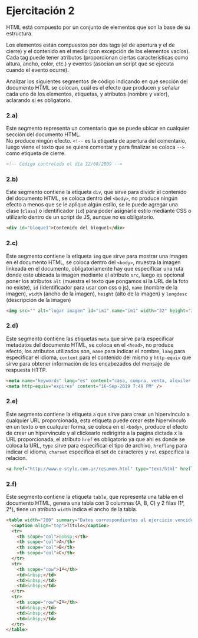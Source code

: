 # Ejercitación 2

HTML está compuesto por un conjunto de elementos que son la base de su estructura.

Los elementos están compuestos por dos tags (el de apertura y el de cierre) y el contenido en el medio (con excepción de los elementos vacíos).  
Cada tag puede tener atributos (proporcionan ciertas características como altura, ancho, color, etc.) y eventos (asocian un script que se ejecuta cuando el evento ocurre).

Analizar los siguientes segmentos de código indicando en qué sección del documento HTML se colocan, cuál es el efecto que producen y señalar cada uno de los elementos, etiquetas, y atributos (nombre y valor), aclarando si es obligatorio.


### 2.a)

Este segmento representa un comentario que se puede ubicar en cualquier sección del documento HTML.  
No produce ningún efecto. `<!--` es la etiqueta de apertura del comentario, luego viene el texto que se quiere comentar y para finalizar se coloca `-->` como etiqueta de cierre.

```html
<!-- Código controlado el día 12/08/2009 -->
```

### 2.b)

Este segmento contiene la etiqueta `div`, que sirve para dividir el contenido del documento HTML, se coloca dentro del `<body>`, no produce ningún efecto a menos que se le aplique algún estilo, se le puede agregar una clase (`class`) o identificador (`id`) para poder asignarle estilo mediante CSS o utilizarlo dentro de un script de JS, aunque no es obligatorio.

```html
<div id="bloque1">Contenido del bloque1</div>
```

### 2.c)  

Este segmento contiene la etiqueta `img` que sirve para mostrar una imagen en el documento HTML, se coloca dentro del `<body>`, muestra la imagen linkeada en el documento, obligatoriamente hay que especificar una ruta donde este ubicada la imagen mediante el atributo `src`, luego es opcional poner los atributos `alt` (muestra el texto que pongamos si la URL de la foto no existe), `id` (identificador para usar con css o js), `name` (nombre de la imagen), `width` (ancho de la imagen), `height` (alto de la imagen) y `longdesc` (descripción de la imagen)

```html
<img src="" alt="lugar imagen" id="im1" name="im1" width="32" height="32" longdesc="detalles.htm" />
```

### 2.d) 

Este segmento contiene las etiquetas `meta` que sirve para especificar metadatos del documento HTML, se coloca en el `<head>`, no produce efecto, los atributos utilizados son, `name` para indicar el nombre, `lang` para especificar el idioma, `content` para el contenido del mismo y `http-equiv` que sirve para obtener información de los encabezados del mensaje de respuesta HTTP.

```html
<meta name="keywords" lang="es" content="casa, compra, venta, alquiler " />
<meta http-equiv="expires" content="16-Sep-2019 7:49 PM" />
```

### 2.e)

Este segmento contiene la etiqueta `a` que sirve para crear un hipervínculo a cualquier URL proporcionada, esta etiqueta puede crear este hipervínculo en un texto o en cualquier forma, se coloca en el `<body>`, produce el efecto de crear un hipervínculo y al clickearlo redirigirte a la pagina dictada x la URL proporcionada, el atributo `href`  es obligatorio ya que ahi es donde se coloca la URL, `type` sirve para especificar el tipo de archivo, `hreflang` para indicar el idioma, `charset` especifica el set de caracteres y `rel` especifica la relacion.

```html
<a href="http://www.e-style.com.ar/resumen.html" type="text/html" hreflang="es" charset="utf-8" rel="help">Resumen HTML</a>
```

### 2.f)

Este segmento contiene la etiqueta `table`, que representa una tabla en el documento HTML, genera una tabla con 3 columnas (A, B, C) y 2 filas (1°, 2°), tiene un atributo `width` indica el ancho de la tabla.

```html
<table width="200" summary="Datos correspondientes al ejercicio vencido">
  <caption align="top">Título</caption>
  <tr>
    <th scope="col">&nbsp;</th>
    <th scope="col">A</th>
    <th scope="col">B</th>
    <th scope="col">C</th>
  </tr>
  <tr>
    <th scope="row">1º</th>
    <td>&nbsp;</td>
    <td>&nbsp;</td>
    <td>&nbsp;</td>
  </tr>
  <tr>
    <th scope="row">2º</th>
    <td>&nbsp;</td>
    <td>&nbsp;</td>
    <td>&nbsp;</td>
  </tr>
</table>
```
